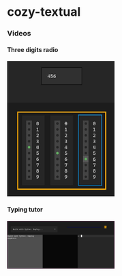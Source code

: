 # cozy-textual

### Videos
#### Three digits radio
[<img src="https://raw.githubusercontent.com/jrycw/cozy-textual/master/images/three-digits-radio.jpg" width="50%">](https://cozy-textual.us-lax-1.linodeobjects.com/videos/three_digits_radio.mp4 "Three digits radio")

#### Typing tutor
[<img src="https://raw.githubusercontent.com/jrycw/cozy-textual/master/images/typing-tutor.jpg" width="50%">](https://cozy-textual.us-lax-1.linodeobjects.com/videos/typing_tutor.mp4 "Typing Tutor")
